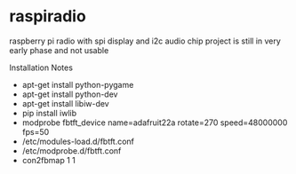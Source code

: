 # raspiradio
raspberry pi radio with spi display and i2c audio chip
project is still in very early phase and not usable

Installation Notes

- apt-get install python-pygame
- apt-get install python-dev
- apt-get install libiw-dev
- pip install iwlib
- modprobe fbtft_device name=adafruit22a rotate=270 speed=48000000 fps=50
- /etc/modules-load.d/fbtft.conf
- /etc/modprobe.d/fbtft.conf
- con2fbmap 1 1
